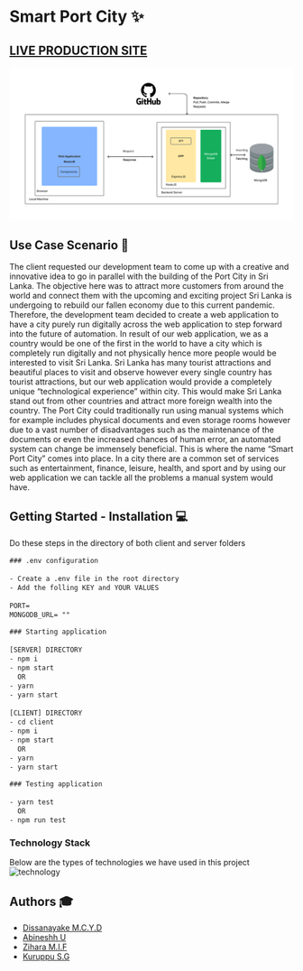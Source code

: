 # Smart Port City :sparkles:
## [LIVE PRODUCTION SITE](https://smart-port-city-fullstack.herokuapp.com/)
![architecture](architecture.png)

## Use Case Scenario :palm_tree:

The client requested our development team to come up with a creative and innovative idea to go in parallel with the building of the Port City in Sri Lanka. The objective here was to attract more customers from around the world and connect them with the upcoming and exciting project Sri Lanka is undergoing to rebuild our fallen economy due to this current pandemic. Therefore, the development team decided to create a web application to have a city purely run digitally across the web application to step forward into the future of automation. In result of our web application, we as a country would be one of the first in the world to have a city which is completely run digitally and not physically hence more people would be interested to visit Sri Lanka. Sri Lanka has many tourist attractions and beautiful places to visit and observe however every single country has tourist attractions, but our web application would provide a completely unique “technological experience” within city. This would make Sri Lanka stand out from other countries and attract more foreign wealth into the country. The Port City could traditionally run using manual systems which for example includes physical documents and even storage rooms however due to a vast number of disadvantages such as the maintenance of the documents or even the increased chances of human error, an automated system can change be immensely beneficial. This is where the name “Smart Port City” comes into place. In a city there are a common set of services such as entertainment, finance, leisure, health, and sport and by using our web application we can tackle all the problems a manual system would have.
## Getting Started - Installation :computer: 

Do these steps in the directory of both client and server folders

```
### .env configuration

- Create a .env file in the root directory
- Add the folling KEY and YOUR VALUES

PORT=
MONGODB_URL= ""

```

```
### Starting application

[SERVER] DIRECTORY 
- npm i
- npm start 
  OR
- yarn
- yarn start 

[CLIENT] DIRECTORY
- cd client
- npm i
- npm start 
  OR
- yarn
- yarn start 

```

```
### Testing application

- yarn test
  OR
- npm run test

```

### Technology Stack
Below are the types of technologies we have used in this project
![technology](https://codingthesmartway.com/wp-content/uploads/2019/01/mern_logo.png)

## Authors :mortar_board:
- [Dissanayake M.C.Y.D](https://github.com/Chabbax)
- [Abineshh U](https://github.com/)
- [Zihara M.I.F](https://github.com/Zihara)
- [Kuruppu S.G](https://github.com/)
